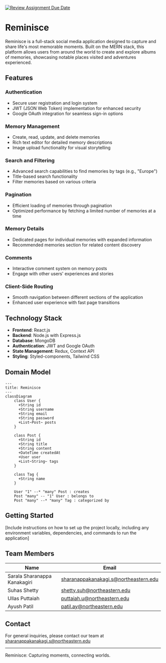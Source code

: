 [![Review Assignment Due Date](https://classroom.github.com/assets/deadline-readme-button-22041afd0340ce965d47ae6ef1cefeee28c7c493a6346c4f15d667ab976d596c.svg)](https://classroom.github.com/a/DIHvCS29)

# Reminisce

Reminisce is a full-stack social media application designed to capture and share life's most memorable moments. Built on the MERN stack, this platform allows users from around the world to create and explore albums of memories, showcasing notable places visited and adventures experienced.

## Features

### Authentication
- Secure user registration and login system
- JWT (JSON Web Token) implementation for enhanced security
- Google OAuth integration for seamless sign-in options

### Memory Management
- Create, read, update, and delete memories
- Rich text editor for detailed memory descriptions
- Image upload functionality for visual storytelling

### Search and Filtering
- Advanced search capabilities to find memories by tags (e.g., "Europe")
- Title-based search functionality
- Filter memories based on various criteria

### Pagination
- Efficient loading of memories through pagination
- Optimized performance by fetching a limited number of memories at a time

### Memory Details
- Dedicated pages for individual memories with expanded information
- Recommended memories section for related content discovery

### Comments
- Interactive comment system on memory posts
- Engage with other users' experiences and stories

### Client-Side Routing
- Smooth navigation between different sections of the application
- Enhanced user experience with fast page transitions

## Technology Stack

- **Frontend**: React.js
- **Backend**: Node.js with Express.js
- **Database**: MongoDB
- **Authentication**: JWT and Google OAuth
- **State Management**: Redux, Context API
- **Styling**: Styled-components, Tailwind CSS

## Domain Model

```mermaid
---
title: Reminisce
---
classDiagram
    class User {
      +String id
      +String username
      +String email
      +String password
      +List~Post~ posts
    }
 
    class Post {
      +String id
      +String title
      +String content
      +DateTime createdAt
      +User user
      +List~String~ tags
    }
 
    class Tag {
      +String name
    }
 
    User "1" --* "many" Post : creates
    Post "many" -- "1" User : belongs to
    Post "many" --* "many" Tag : categorized by
``` 

## Getting Started

[Include instructions on how to set up the project locally, including any environment variables, dependencies, and commands to run the application]

## Team Members

| Name | Email |
|------|-------|
| Sarala Sharanappa Kanakagiri | sharanappakanakagi.s@northeastern.edu |
| Suhas Shetty | shetty.suh@northeastern.edu |
| Ullas Puttaiah | puttaiah.u@northeastern.edu |
| Ayush Patil | patil.ay@northeastern.edu |



## Contact

For general inquiries, please contact our team at sharanappakanakagi.s@northeastern.edu

---

Reminisce: Capturing moments, connecting worlds.